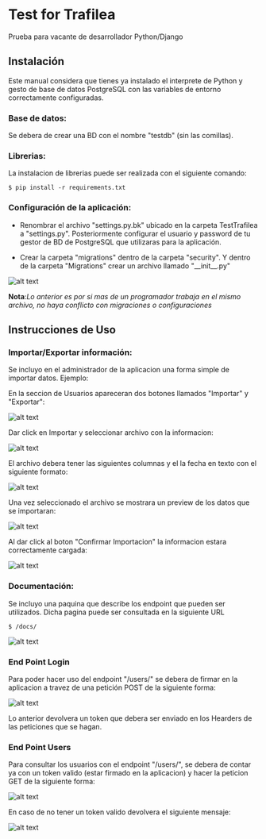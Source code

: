 # Test for Trafilea

Prueba para vacante de desarrollador Python/Django

## Instalación

Este manual considera que tienes ya instalado el interprete de Python y gesto de base de datos PostgreSQL con las variables de entorno correctamente configuradas.

### Base de datos:

Se debera de crear una BD con el nombre "testdb" (sin las comillas).


### Librerias:

La instalacion de librerias puede ser realizada con el siguiente comando:

```
$ pip install -r requirements.txt
```

### Configuración de la aplicación:

* Renombrar el archivo "settings.py.bk" ubicado en la carpeta TestTrafilea a "settings.py". Posteriormente configurar el usuario y password de tu gestor de BD de PostgreSQL que utilizaras para la aplicación.

* Crear la carpeta "migrations" dentro de la carpeta "security". Y dentro de la carpeta "Migrations" crear un archivo llamado "\_\_init\_\_.py"

![alt text](https://github.com/carloxdev/trafileatest/blob/master/images/configuracion.png)

**Nota**:_Lo anterior es por si mas de un programador trabaja en el mismo archivo, no haya conflicto con migraciones o configuraciones_


## Instrucciones de Uso

### Importar/Exportar información:

Se incluyo en el administrador de la aplicacion una forma simple de importar datos. Ejemplo:

En la seccion de Usuarios apareceran dos botones llamados "Importar" y "Exportar":

![alt text](https://github.com/carloxdev/trafileatest/blob/master/images/export_inicio.png)

Dar click en Importar y seleccionar archivo con la informacion:

![alt text](https://github.com/carloxdev/trafileatest/blob/master/images/export_select.png)

El archivo debera tener las siguientes columnas y el la fecha en texto con el siguiente formato:

![alt text](https://github.com/carloxdev/trafileatest/blob/master/images/testa_data.png)

Una vez seleccionado el archivo se mostrara un preview de los datos que se importaran:

![alt text](https://github.com/carloxdev/trafileatest/blob/master/images/export_preview.png)

Al dar click al boton "Confirmar Importacion" la informacion estara correctamente cargada:

![alt text](https://github.com/carloxdev/trafileatest/blob/master/images/export_fin.png)


### Documentación:

Se incluyo una paquina que describe los endpoint que pueden ser utilizados. Dicha pagina puede ser consultada en la siguiente URL

```
$ /docs/
```

![alt text](https://github.com/carloxdev/trafileatest/blob/master/images/documentacion_api.png)

### End Point Login

Para poder hacer uso del endpoint "/users/" se debera de firmar en la aplicacion a travez de una petición POST de la siguiente forma:

![alt text](https://github.com/carloxdev/trafileatest/blob/master/images/test_login.png)

Lo anterior devolvera un token que debera ser enviado en los Hearders de las peticiones que se hagan.

### End Point Users

Para consultar los usuarios con el endpoint "/users/", se debera de contar ya con un token valido (estar firmado en la aplicacion) y hacer la peticion GET de la siguiente forma:

![alt text](https://github.com/carloxdev/trafileatest/blob/master/images/test_consulta.png)

En caso de no tener un token valido devolvera el siguiente mensaje:

![alt text](https://github.com/carloxdev/trafileatest/blob/master/images/fail_request.png)
